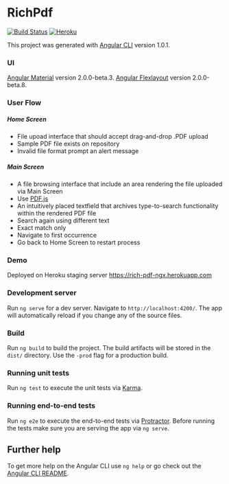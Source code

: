 # RichPdf

[![Build Status](https://travis-ci.org/webcat12345/rich-pdf-ngx.svg?branch=master)](https://travis-ci.org/webcat12345/rich-pdf-ngx)  [![Heroku](https://heroku-badge.herokuapp.com/?app=heroku-badge&style=flat)](https://webblack.herokuapp.com/)

This project was generated with [Angular CLI](https://github.com/angular/angular-cli) version 1.0.1.
### UI
[Angular Material](https://github.com/angular/material2) version 2.0.0-beta.3.
[Angular Flexlayout](https://github.com/angular/flex-layout) version 2.0.0-beta.8.

### User Flow

##### Home Screen
>
* File upoad interface that should accept drag-and-drop .PDF upload
* Sample PDF file exists on repository
* Invalid file format prompt an alert message

##### Main Screen
>
* A file browsing interface that include an area rendering the file uploaded via Main Screen
* Use [PDF.js](https://mozilla.github.io/pdf.js/)
* An intuitively placed textfield that archives type-to-search functionality within the rendered PDF file
* Search again using different text
* Exact match only
* Navigate to first occurrence
* Go back to Home Screen to restart process

### Demo

Deployed on Heroku staging server https://rich-pdf-ngx.herokuapp.com

### Development server
Run `ng serve` for a dev server. Navigate to `http://localhost:4200/`. The app will automatically reload if you change any of the source files.

### Build

Run `ng build` to build the project. The build artifacts will be stored in the `dist/` directory. Use the `-prod` flag for a production build.

### Running unit tests

Run `ng test` to execute the unit tests via [Karma](https://karma-runner.github.io).

### Running end-to-end tests

Run `ng e2e` to execute the end-to-end tests via [Protractor](http://www.protractortest.org/).
Before running the tests make sure you are serving the app via `ng serve`.

## Further help

To get more help on the Angular CLI use `ng help` or go check out the [Angular CLI README](https://github.com/angular/angular-cli/blob/master/README.md).
